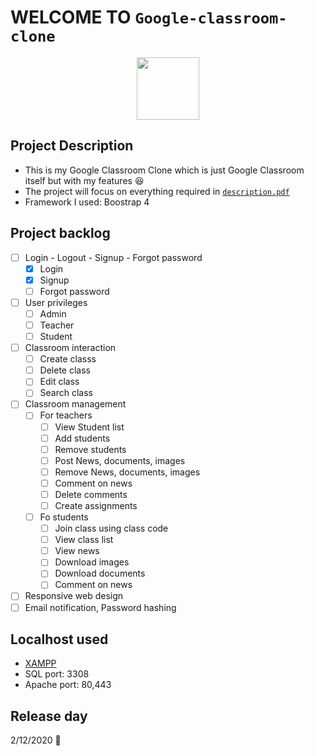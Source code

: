 # WELCOME TO `Google-classroom-clone`

<p align = "center">
  <img src = "https://upload.wikimedia.org/wikipedia/commons/thumb/2/25/Google_Classroom_icon.svg/1200px-Google_Classroom_icon.svg.png" width = "100" height = "100"/>
</p>

## Project Description
* This is my Google Classroom Clone which is just Google Classroom itself but with my features :laughing:
* The project will focus on everything required in [`description.pdf`](description.pdf)
* Framework I used: Boostrap 4

## Project backlog

- [ ] Login - Logout - Signup - Forgot password
  - [x] Login
  - [x] Signup
  - [ ] Forgot password
- [ ] User privileges 
  - [ ] Admin
  - [ ] Teacher
  - [ ] Student
- [ ] Classroom interaction
  - [ ] Create classs
  - [ ] Delete class
  - [ ] Edit class
  - [ ] Search class
- [ ] Classroom management
  - [ ] For teachers
    - [ ] View Student list
    - [ ] Add students
    - [ ] Remove students
    - [ ] Post News, documents, images
    - [ ] Remove News, documents, images
    - [ ] Comment on news
    - [ ] Delete comments
    - [ ] Create assignments
  - [ ] Fo students
    - [ ] Join class using class code
    - [ ] View class list
    - [ ] View news
    - [ ] Download images
    - [ ] Download documents
    - [ ] Comment on news
- [ ] Responsive web design
- [ ] Email notification, Password hashing

## Localhost used
* [XAMPP](https://www.apachefriends.org/download.html) 
* SQL port: 3308
* Apache port: 80,443

## Release day
2/12/2020 :bicyclist:

